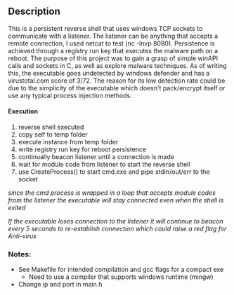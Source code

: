 ## Description
This is a persistent reverse shell that uses windows TCP sockets to communicate with a listener. The listener can be anything that accepts a remote connection, I used netcat to test (nc -lnvp 8080). Persistence is achieved through a registry run key that executes the malware path on a reboot. The purpose of this project was to gain a grasp of simple winAPI calls and sockets in C, as well as explore malware techniques. As of writing this, the executable goes undetected by windows defender and has a virustotal.com score of 3/72. The reason for its low detection rate could be due to the simplicity of the executable which doesn't pack/encrypt itself or use any typical process injection methods.

#### Execution

1. reverse shell executed
2. copy self to temp folder
3. execute instance from temp folder
4. write registry run key for reboot persistence
5. continually beacon listener until a connection is made 
6. wait for module code from listener to start the reverse shell
7. use CreateProcess() to start cmd.exe and pipe stdin/out/err to the socket

*since the cmd process is wrapped in a loop that accepts module codes from the listener the executable will stay connected even when the shell is exited*

*If the executable loses connection to the listener it will continue to beacon every 5 seconds to re-establish connection which could raise a red flag for Anti-virus*

### Notes:

- See Makefile for intended compilation and gcc flags for a compact exe
  - Need to use a compiler that supports windows runtime (mingw)
- Change ip and port in main.h 


